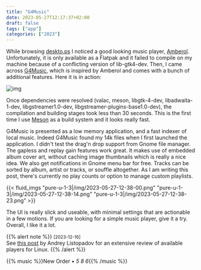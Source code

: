 ```yaml
---
title: "G4Music"
date: 2023-05-27T12:17:37+02:00
draft: false
tags: ["app"]
categories: ["2023"]
---
```


While browsing [deskto.ps](https://deskto.ps/u/oceane/d/dhlexn) I noticed a good looking music player, [Amberol](https://apps.gnome.org/fr/app/io.bassi.Amberol/). Unfortunately, it is only available as a Flatpak and it failed to compile on my machine because of a conflicting version of lib-gtk4-dev. Then, I came across [G4Music](https://gitlab.gnome.org/neithern/g4music), which is inspired by Amberol and comes with a bunch of additional features. Here it is in action:

![img](/img/2023-05-27-12-21-26.png)

Once dependencies were resolved (valac, meson, libgtk-4-dev, libadwaita-1-dev, libgstreamer1.0-dev, libgstreamer-plugins-base1.0-dev), the compilation and building stages took less than 30 seconds. This is the first time I use [Meson](https://mesonbuild.com/) as a build system and it looks really fast.

G4Music is presented as a low memory application, and a fast indexer of local music. Indeed G4Music found my 14k files when I first launched the application. I didn't test the drag'n drop support from Gnome file manager. The gapless and replay gain features work great. It makes use of embedded album cover art, without caching image thumbnails which is really a nice idea. We also get notifications in Gnome menu bar for free. Tracks can be sorted by album, artist or tracks, or souffle altogether. As I am writing this post, there's currently no play counts or option to manage custom playlists.

{{< fluid_imgs
"pure-u-1-3|/img/2023-05-27-12-38-00.png"
"pure-u-1-3|/img/2023-05-27-12-38-14.png"
"pure-u-1-3|/img/2023-05-27-12-38-23.png" >}}

The UI is really slick and useable, with minimal settings that are actionable in a few motions. If you are looking for a simple music player, give it a try. Overall, I like it a lot.

{{% alert note %}}
<small>[2023-12-16]</small><br>
See [this post](https://andreyor.st/posts/2023-11-19-linux-music-players/) by Andrey Listopadov for an extensive review of available players for Linux.
{{% /alert %}}


{{% music %}}New Order • _5 8 6_{{% /music %}}
